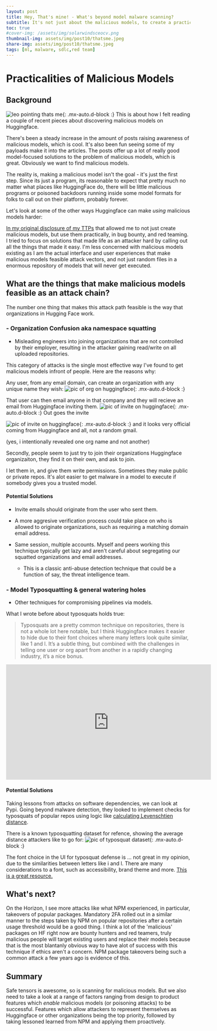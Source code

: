 ```yaml
---
layout: post
title: Hey, That's mine! - What's beyond model malware scanning?
subtitle: It's not just about the malicious models, to create a practical attack path, you need more ducks in a row. 
toc: true
#cover-img: /assets/img/solarwindsceocv.png
thumbnail-img: assets/img/post10/thatsme.jpeg
share-img: assets/img/post10/thatsme.jpeg
tags: [ml, malware, sdlc,red team]
---
```



# Practicalities of Malicious Models 

## Background 



![leo pointing thats me](/assets/img/post10/thatsme.jpeg){: .mx-auto.d-block :} 
This is about how I felt reading a couple of recent pieces about discovering malicious models on Huggingface.

There's been a steady increase in the amount of posts raising awareness of malicious models, which is cool. It's also been fun seeing some of my payloads make it into the articles. The posts offer up a lot of really good model-focused solutions to the problem of malicious models, which is great. Obviously we want to find malicious models. 

The reality is, making a malicious model isn't the goal - it's just the first step. Since its just a program, its reasonable to expect that pretty much no matter what places like HuggingFace do, there will be little malicious programs or poisoned backdoors running inside some model formats for folks to call out on their platform, probably forever. 


Let's look at some of the other ways Huggingface can make *using* malicious models harder: 

[In my original disclosure of my TTPs](https://5stars217.github.io/2023-08-08-red-teaming-with-ml-models/) that allowed me to not just create malicious models, but use them practically, in bug bounty, and red teaming.  I tried to focus on solutions that made life as an attacker hard by calling out all the things that made it easy. I'm less concerned with malicious models existing as I am the actual interface and user experiences that make malicious models feasible attack vectors, and not just random files in a enormous repository of models that will never get executed. 

## What are the things that make malicious models feasible as an attack chain? 

The number one thing that makes this attack path feasible is the way that organizations in Hugging Face work. 

### - **Organization Confusion aka namespace squatting**
  - Misleading engineers into joining organizations that are not controlled by their employer, resulting in the attacker gaining read/write on all uploaded repositories.

This category of attacks is the single most effective way I've found to get malicious models infront of people. 
Here are the reasons why:

Any user, from any email domain, can create an organization with any unique name they wish: 
![pic of org on huggingface](/assets/img/post7/netflix.png){: .mx-auto.d-block :} 

That user can then email anyone in that company and they will recieve an email from Huggingface inviting them. 
![pic of invite on huggingface](/assets/img/post10/invite.png){: .mx-auto.d-block :} 
Out goes the invite

![pic of invite on huggingface](/assets/img/post10/recieved.png){: .mx-auto.d-block :} 
and it looks very official coming from Huggingface and all, not a random gmail.

(yes, i intentionally revealed one org name and not another)

Secondly, people seem to just try to join their organizations Huggingface organizaiton, they find it on their own, and ask to join.

I let them in, and give them write permissions. Sometimes they make public or private repos. 
It's alot easier to get malware in a model to execute if somebody gives you a trusted model. 

#### Potential Solutions

- Invite emails should originate from the user who sent them.
- A more aggresive verification process could take place on who is allowed to originate organizations, such as requiring a matching domain email address. 
- Same session, multiple accounts. Myself and peers working this technique typically get lazy and aren't careful about segregating our squatted organizations and email addresses.
 
  -  This is a classic anti-abuse detection technique that could be a function of say, the threat intelligence team. 


### - **Model Typosquatting & general watering holes**
  - Other techniques for compromising pipelines via models.

What I wrote before about typosquats holds true:

> Typosquats are a pretty common technique on repositories, there is not a whole lot here notable, but I think Huggingface makes it easier to hide due to their font choices where many letters look quite similar, like 1 and l.  It’s a subtle thing, but combined with the challenges in telling one user or org apart from another in a rapidly changing industry, it’s a nice bonus.  

<iframe src="https://capture.dropbox.com/embed/4JSYi7RxZFnGjxOl?source=copy-embed" width="560" height="315" frameborder="0" allow="accelerometer; autoplay; clipboard-write; encrypted-media; gyroscope; picture-in-picture" allowfullscreen></iframe>

#### Potential Solutions
 
Taking lessons from attacks on software dependencies, we can look at Pypi. Going beyond malware detection, they looked to implement checks for typosquats of popular repos using logic like [calculating Levenschtien distance](https://github.com/pypa/warehouse/milestone/16).

There is a known typosquatting dataset for refence, showing the average distance attackers like to go for: 
![pic of typosquat dataset](/assets/img/post10/typosquatting-table.jpg){: .mx-auto.d-block :} 

The font choice in the UI for typosquat defense is ... not great in my opinion, due to the similarities between letters like i and l. There are many considerations to a font, such as accessibility, brand theme and more. [This is a great resource.](https://devopedia.org/typosquatting)

## What's next?

On the Horizon, I see more attacks like what NPM experienced, in particular, takeovers of popular packages. Mandatory 2FA rolled out in a similar manner to the steps taken by NPM on popular repositories after a certain usage threshold would be a good thing. I think a lot of the 'malicious' packages on HF right now are bounty hunters and red teamers, truly malicious people will target existing users and replace their models because that is the most blantanly obvious way to have alot of success with this technique if ethics aren't a concern. 
NPM package takeovers being such a common attack a few years ago is evidence of this. 


## Summary

Safe tensors is awesome, so is scanning for malicious models. But we also need to take a look at a range of factors ranging from design to product features which *enable* malicious models (or poisoning attacks) to be successful. Features which allow attackers to represent themselves as Huggingface or other organizations being the top priority, followed by taking lessoned learned from NPM and applying them proactively. 

